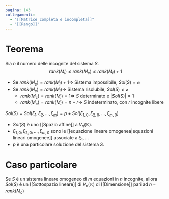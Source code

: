 ```yaml
---
pagina: 143
collegamenti:
  - "[[Matrice completa e incompleta]]"
  - "[[Rango]]"
---
```

# Teorema
Sia $n$ il numero delle incognite del sistema $S$.
$$rank(M_{i})\le rank(M_{c})\le rank(M_i)+1$$
- Se $rank(M_{c})=rank(M_{i})+1\Rightarrow$ Sistema impossibile, $Sol(S) = \varnothing$
-  Se $rank(M_{c})=rank(M_{i}) \Rightarrow$ Sistema risolubile, $Sol(S) \not= \varnothing$
	- $rank(M_{c})=rank(M_{i}) = 1 \Rightarrow$ $S$ determinato e $|Sol(S)| = 1$
	- $rank(M_{c})=rank(M_{i}) = n-r \Rightarrow$ $S$ indeterminato, con $r$ incognite libere

$Sol(S) = Sol(\xi_1,\xi_2,\ldots,\xi_{m})= p +Sol(\xi_{1,0},\xi_{2,0},\ldots,\xi_{m,0})$
- $Sol(S)$ è uno [[Spazio affine]] a $V_n(\mathbb{K})$.
- $\xi_{1,0},\xi_{2,0},\ldots,\xi_{m,0}$ sono le [[equazione lineare  omogenea|equazioni lineari omogenee]] associate a $\xi_1,\ldots$
- $p$ è una particolare soluzione del sistema $S$.

# Caso particolare
Se $S$ è un sistema lineare omogeneo di $m$ equazioni in $n$ incognite, allora $Sol(S)$ è un [[Sottospazio lineare]] di $V_n(\mathbb{K})$ di [[Dimensione]] pari ad $n-rank(M_c)$